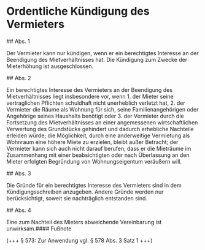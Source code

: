 # Ordentliche Kündigung des Vermieters



\#\# Abs. 1

 Der Vermieter kann nur kündigen, wenn er ein berechtigtes Interesse an der Beendigung des Mietverhältnisses hat. Die Kündigung zum Zwecke der Mieterhöhung ist ausgeschlossen.

\#\# Abs. 2

 Ein berechtigtes Interesse des Vermieters an der Beendigung des Mietverhältnisses liegt insbesondere vor, wenn  1\.
 der Mieter seine vertraglichen Pflichten schuldhaft nicht unerheblich verletzt hat,
 2\.
 der Vermieter die Räume als Wohnung für sich, seine Familienangehörigen oder Angehörige seines Haushalts benötigt oder
 3\.
 der Vermieter durch die Fortsetzung des Mietverhältnisses an einer angemessenen wirtschaftlichen Verwertung des Grundstücks gehindert und dadurch erhebliche Nachteile erleiden würde; die Möglichkeit, durch eine anderweitige Vermietung als Wohnraum eine höhere Miete zu erzielen, bleibt außer Betracht; der Vermieter kann sich auch nicht darauf berufen, dass er die Mieträume im Zusammenhang mit einer beabsichtigten oder nach Überlassung an den Mieter erfolgten Begründung von Wohnungseigentum veräußern will.


\#\# Abs. 3

 Die Gründe für ein berechtigtes Interesse des Vermieters sind in dem Kündigungsschreiben anzugeben. Andere Gründe werden nur berücksichtigt, soweit sie nachträglich entstanden sind.

\#\# Abs. 4

 Eine zum Nachteil des Mieters abweichende Vereinbarung ist unwirksam.#### Fußnote

(\+\+\+ § 573: Zur Anwendung vgl. § 578 Abs. 3 Satz 1 \+\+\+) 

